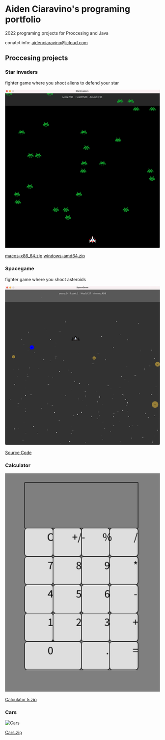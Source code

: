 # Aiden Ciaravino's programing portfolio

2022 programing projects for Proccesing and Java

conatct info: aidenciaravino@icloud.com

## Proccesing projects

### Star invaders 
fighter game where you shoot aliens to defend your star

![Star invaders](https://github.com/AidenCiaravino/programmingportfolio/blob/3014eccda14149c4cd49fa995ac560e142218a0d/Images/Starin.png)

[macos-x86_64.zip](https://github.com/AidenCiaravino/programmingportfolio/files/8771795/macos-x86_64.zip)
[windows-amd64.zip](https://github.com/AidenCiaravino/programmingportfolio/files/8771797/windows-amd64.zip)


### Spacegame
fighter game where you shoot asteroids

![Space Game](https://github.com/AidenCiaravino/programmingportfolio/blob/gh-pages/Images/SpaceGame.png?raw=true)

[Source Code](https://github.com/AidenCiaravino/programmingportfolio/blob/gh-pages/src/SpaceGame.zip)


### Calculator

![Calculator](https://github.com/AidenCiaravino/programmingportfolio/blob/27784e3a01f275b9b7b27928d870abc4939d6f57/Images/Calculator.png)

[Calculator 5.zip](https://github.com/AidenCiaravino/programmingportfolio/files/8771950/Calculator.5.zip)


### Cars

![Cars]()

[Cars.zip](https://github.com/AidenCiaravino/programmingportfolio/files/8772001/Cars.zip)


###

